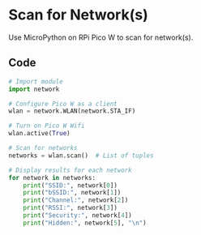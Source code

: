 # Scan for Network(s)

Use MicroPython on RPi Pico W to scan for network(s).

## Code

``` python
# Import module
import network

# Configure Pico W as a client
wlan = network.WLAN(network.STA_IF)

# Turn on Pico W Wifi
wlan.active(True)

# Scan for networks
networks = wlan.scan()  # List of tuples

# Display results for each network
for network in networks:
    print("SSID:", network[0])
    print("bSSID:", network[1])
    print("Channel:", network[2])
    print("RSSI:", network[3])
    print("Security:", network[4])
    print("Hidden:", network[5], "\n")
```

